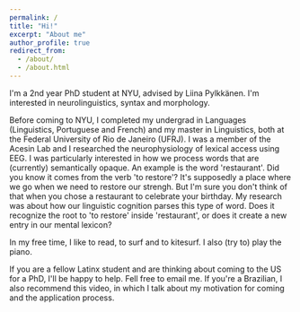 ```yaml
---
permalink: /
title: "Hi!"
excerpt: "About me"
author_profile: true
redirect_from: 
  - /about/
  - /about.html
---
```



I'm a 2nd year PhD student at NYU, advised by Liina Pylkkänen. I'm interested in neurolinguistics, syntax and morphology.

Before coming to NYU, I completed my undergrad in Languages (Linguistics, Portuguese and French) and my master in Linguistics, both at the Federal University of Rio de Janeiro (UFRJ). I was a member of the Acesin Lab and I researched the neurophysiology of lexical access using EEG. I was particularly interested in how we process words that are (currently) semantically opaque. An example is the word 'restaurant'. Did you know it comes from the verb 'to restore'? It's supposedly a place where we go when we need to restore our strengh. But I'm sure you don't think of that when you chose a restaurant to celebrate your birthday. My research was about how our linguistic cognition parses this type of word. Does it recognize the root to 'to restore' inside 'restaurant', or does it create a new entry in our mental lexicon?

In my free time, I like to read, to surf and to kitesurf. I also (try to) play the piano. 

If you are a fellow Latinx student and are thinking about coming to the US for a PhD, I'll be happy to help. Fell free to email me. If you're a Brazilian, I also recommend this video, in which I talk about my motivation for coming and the application process.
